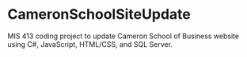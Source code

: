 # CameronSchoolSiteUpdate
MIS 413 coding project to update Cameron School of Business website using C#, JavaScript, HTML/CSS, and SQL Server.
